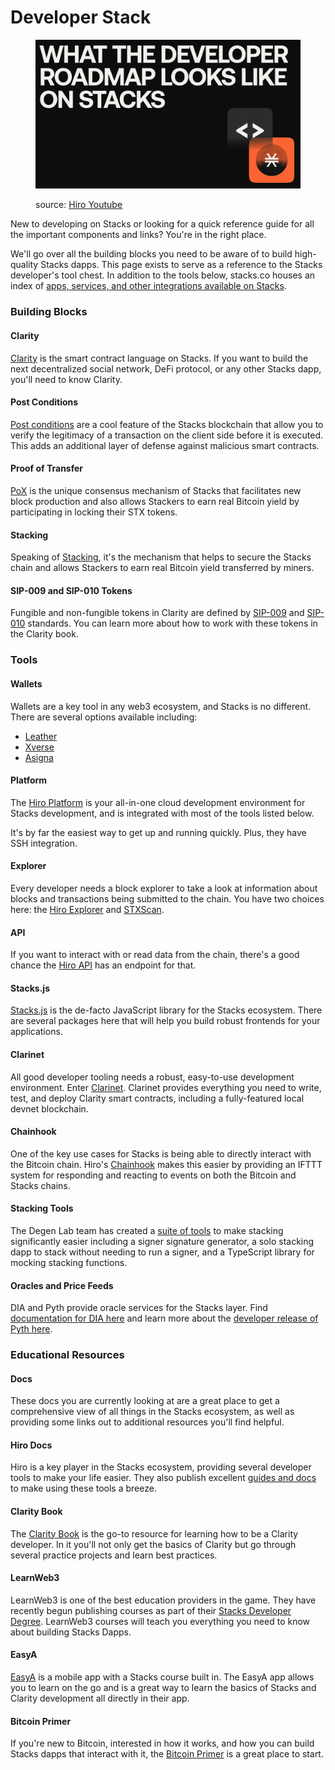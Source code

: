 # Developer Stack

<figure><img src=".gitbook/assets/Frame 316124591.jpg" alt=""><figcaption><p>source: <a href="https://youtu.be/6Y1wj4FahhM?si=MeRoxOa20ImL6uw1">Hiro Youtube</a></p></figcaption></figure>

New to developing on Stacks or looking for a quick reference guide for all the important components and links? You're in the right place.

We'll go over all the building blocks you need to be aware of to build high-quality Stacks dapps. This page exists to serve as a reference to the Stacks developer's tool chest. In addition to the tools below, stacks.co houses an index of [apps, services, and other integrations available on Stacks](https://www.stacks.co/explore/ecosystem?category=All+Teams#tools).

### Building Blocks

#### Clarity

[Clarity](https://app.gitbook.com/s/H74xqoobupBWwBsVMJhK/clarity/overview) is the smart contract language on Stacks. If you want to build the next decentralized social network, DeFi protocol, or any other Stacks dapp, you'll need to know Clarity.

#### Post Conditions

[Post conditions](https://app.gitbook.com/s/H74xqoobupBWwBsVMJhK/transactions/post-conditions) are a cool feature of the Stacks blockchain that allow you to verify the legitimacy of a transaction on the client side before it is executed. This adds an additional layer of defense against malicious smart contracts.

#### Proof of Transfer

[PoX](https://app.gitbook.com/s/H74xqoobupBWwBsVMJhK/stacks-101/proof-of-transfer) is the unique consensus mechanism of Stacks that facilitates new block production and also allows Stackers to earn real Bitcoin yield by participating in locking their STX tokens.

#### Stacking

Speaking of [Stacking](https://app.gitbook.com/s/H74xqoobupBWwBsVMJhK/block-production/stacking), it's the mechanism that helps to secure the Stacks chain and allows Stackers to earn real Bitcoin yield transferred by miners.

#### SIP-009 and SIP-010 Tokens

Fungible and non-fungible tokens in Clarity are defined by [SIP-009](file:///) and [SIP-010](https://github.com/stacksgov/sips/blob/main/sips/sip-010/sip-010-fungible-token-standard.md) standards. You can learn more about how to work with these tokens in the Clarity book.

### Tools

#### Wallets

Wallets are a key tool in any web3 ecosystem, and Stacks is no different. There are several options available including:

* [Leather](https://leather.io/)
* [Xverse](https://www.xverse.app/)
* [Asigna](https://asigna.io/)

#### Platform

The [Hiro Platform](https://www.hiro.so/platform) is your all-in-one cloud development environment for Stacks development, and is integrated with most of the tools listed below.

It's by far the easiest way to get up and running quickly. Plus, they have SSH integration.

#### Explorer

Every developer needs a block explorer to take a look at information about blocks and transactions being submitted to the chain. You have two choices here: the [Hiro Explorer](https://explorer.hiro.so/) and [STXScan](https://stxscan.co/).

#### API

If you want to interact with or read data from the chain, there's a good chance the [Hiro API](https://docs.hiro.so/stacks-blockchain-api) has an endpoint for that.

#### Stacks.js

[Stacks.js](https://www.hiro.so/stacks-js) is the de-facto JavaScript library for the Stacks ecosystem. There are several packages here that will help you build robust frontends for your applications.

#### Clarinet

All good developer tooling needs a robust, easy-to-use development environment. Enter [Clarinet](https://www.hiro.so/clarinet). Clarinet provides everything you need to write, test, and deploy Clarity smart contracts, including a fully-featured local devnet blockchain.

#### Chainhook

One of the key use cases for Stacks is being able to directly interact with the Bitcoin chain. Hiro's [Chainhook](https://docs.hiro.so/chainhook) makes this easier by providing an IFTTT system for responding and reacting to events on both the Bitcoin and Stacks chains.

#### Stacking Tools

The Degen Lab team has created a [suite of tools](https://stacking.tools/) to make stacking significantly easier including a signer signature generator, a solo stacking dapp to stack without needing to run a signer, and a TypeScript library for mocking stacking functions.

#### Oracles and Price Feeds

DIA and Pyth provide oracle services for the Stacks layer. Find [documentation for DIA here](https://docs.diadata.org/use-nexus-product/nexus/data-delivery-usage/integrated-blockchains/stacks-price-oracles) and learn more about the [developer release of Pyth here](https://www.pyth.network/blog/developer-release-pyth-on-stacks).

### Educational Resources

#### Docs

These docs you are currently looking at are a great place to get a comprehensive view of all things in the Stacks ecosystem, as well as providing some links out to additional resources you'll find helpful.

#### Hiro Docs

Hiro is a key player in the Stacks ecosystem, providing several developer tools to make your life easier. They also publish excellent [guides and docs](https://docs.hiro.so/) to make using these tools a breeze.

#### Clarity Book

The [Clarity Book](https://book.clarity-lang.org/) is the go-to resource for learning how to be a Clarity developer. In it you'll not only get the basics of Clarity but go through several practice projects and learn best practices.

#### LearnWeb3

LearnWeb3 is one of the best education providers in the game. They have recently begun publishing courses as part of their [Stacks Developer Degree](https://learnweb3.io/degrees/stacks-developer-degree/). LearnWeb3 courses will teach you everything you need to know about building Stacks Dapps.

#### EasyA

[EasyA](https://www.easya.io/) is a mobile app with a Stacks course built in. The EasyA app allows you to learn on the go and is a great way to learn the basics of Stacks and Clarity development all directly in their app.

#### Bitcoin Primer

If you're new to Bitcoin, interested in how it works, and how you can build Stacks dapps that interact with it, the [Bitcoin Primer](https://start.bitcoinprimer.dev/) is a great place to start.
